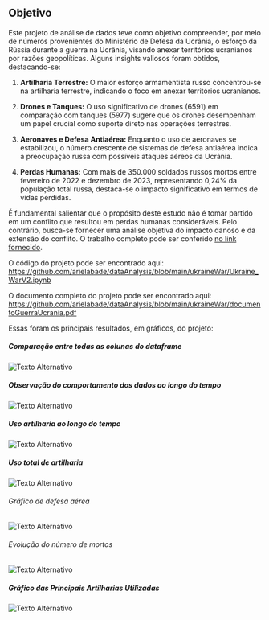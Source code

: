 ## Objetivo

Este projeto de análise de dados teve como objetivo compreender, por meio de números provenientes do Ministério de Defesa da Ucrânia, o esforço da Rússia durante a guerra na Ucrânia, visando anexar territórios ucranianos por razões geopolíticas. Alguns insights valiosos foram obtidos, destacando-se:

1. **Artilharia Terrestre:** O maior esforço armamentista russo concentrou-se na artilharia terrestre, indicando o foco em anexar territórios ucranianos.

2. **Drones e Tanques:** O uso significativo de drones (6591) em comparação com tanques (5977) sugere que os drones desempenham um papel crucial como suporte direto nas operações terrestres.

3. **Aeronaves e Defesa Antiaérea:** Enquanto o uso de aeronaves se estabilizou, o número crescente de sistemas de defesa antiaérea indica a preocupação russa com possíveis ataques aéreos da Ucrânia.

4. **Perdas Humanas:** Com mais de 350.000 soldados russos mortos entre fevereiro de 2022 e dezembro de 2023, representando 0,24% da população total russa, destaca-se o impacto significativo em termos de vidas perdidas.

É fundamental salientar que o propósito deste estudo não é tomar partido em um conflito que resultou em perdas humanas consideráveis. Pelo contrário, busca-se fornecer uma análise objetiva do impacto danoso e da extensão do conflito. O trabalho completo pode ser conferido [no link fornecido](https://www.kaggle.com/datasets/piterfm/2022-ukraine-russian-war).

O código do projeto pode ser encontrado aqui: https://github.com/arielabade/dataAnalysis/blob/main/ukraineWar/Ukraine_WarV2.ipynb

O documento completo do projeto pode ser encontrado aqui: https://github.com/arielabade/dataAnalysis/blob/main/ukraineWar/documentoGuerraUcrania.pdf

Essas foram os principais resultados, em gráficos, do projeto: 


##### Comparação entre todas as colunas do dataframe
![Texto Alternativo](/ukraineWar/images/im1.png)

##### Observação do comportamento dos dados ao longo do tempo
![Texto Alternativo](/ukraineWar/images/im2.png)


##### Uso artilharia ao longo do tempo
![Texto Alternativo](/ukraineWar/images/im3.png)

##### Uso total de artilharia
![Texto Alternativo](/ukraineWar/images/im4.png)

###### Gráfico de defesa aérea
![Texto Alternativo](/ukraineWar/images/im5.png)

###### Evolução do número de mortos
![Texto Alternativo](/ukraineWar/images/im6.png)


##### Gráfico das Principais Artilharias Utilizadas
![Texto Alternativo](/ukraineWar/images/im7.png)